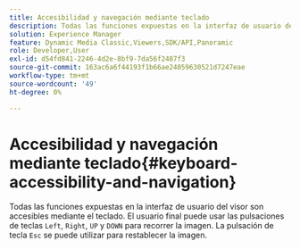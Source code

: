 ```yaml
---
title: Accesibilidad y navegación mediante teclado
description: Todas las funciones expuestas en la interfaz de usuario del visor son accesibles mediante el teclado.
solution: Experience Manager
feature: Dynamic Media Classic,Viewers,SDK/API,Panoramic
role: Developer,User
exl-id: d54fd841-2246-4d2e-8bf9-7da56f2487f3
source-git-commit: 163ac6a6f44193f1b66ae24059630521d7247eae
workflow-type: tm+mt
source-wordcount: '49'
ht-degree: 0%

---
```


# Accesibilidad y navegación mediante teclado{#keyboard-accessibility-and-navigation}

Todas las funciones expuestas en la interfaz de usuario del visor son accesibles mediante el teclado.
El usuario final puede usar las pulsaciones de teclas `Left`, `Right`, `UP` y `DOWN` para recorrer la imagen.
La pulsación de tecla `Esc` se puede utilizar para restablecer la imagen.

